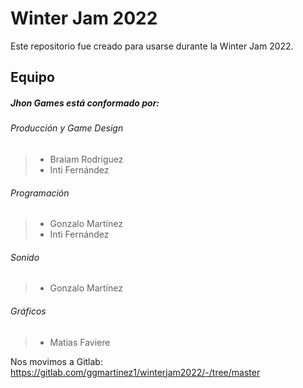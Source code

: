 # Winter Jam 2022
Este repositorio fue creado para usarse durante la Winter Jam 2022.

## Equipo

##### ***Jhon Games*** está conformado por:

###### Producción y Game Design
>   - Braiam Rodriguez
>   - Inti Fernández

###### Programación
>   - Gonzalo Martínez
>   - Inti Fernández

###### Sonido
>   - Gonzalo Martínez

###### Gráficos
>   - Matias Faviere

Nos movimos a Gitlab:
https://gitlab.com/ggmartinez1/winterjam2022/-/tree/master
